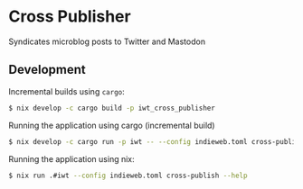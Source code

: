 # Cross Publisher

Syndicates microblog posts to Twitter and Mastodon


## Development

Incremental builds using `cargo`:

```bash
$ nix develop -c cargo build -p iwt_cross_publisher
```

Running the application using cargo (incremental build)

```bash
$ nix develop -c cargo run -p iwt -- --config indieweb.toml cross-publish --help
```

Running the application using nix:

```bash
$ nix run .#iwt --config indieweb.toml cross-publish --help
```

